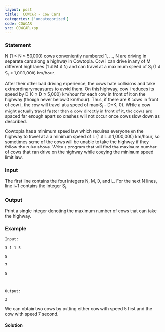 ```yaml
---
layout: post
title:  COWCAR - Cow Cars
categories: ['uncategorized']
code: COWCAR
src: COWCAR.cpp
---
```


### **Statement**

N (1 ≤ N ≤ 50,000) cows conveniently numbered 1, ..., N are driving in
separate cars along a highway in Cowtopia. Cow i can drive in any of M
different high lanes (1 ≤ M ≤ N) and can travel at a maximum speed of
S<sub>i</sub> (1 ≤ S<sub>i</sub> ≤ 1,000,000) km/hour.

After their other bad driving experience, the cows hate collisions and take
extraordinary measures to avoid them. On this highway, cow i reduces its speed
by D (0 ≤ D ≤ 5,000) km/hour for each cow in front of it on the highway
(though never below 0 km/hour). Thus, if there are K cows in front of cow i,
the cow will travel at a speed of max(S<sub>i</sub> - D*K, 0). While a cow
might actually travel faster than a cow directly in front of it, the cows are
spaced far enough apart so crashes will not occur once cows slow down as
described.

Cowtopia has a minimum speed law which requires everyone on the highway to
travel at a a minimum speed of L (1 ≤ L ≤ 1,000,000) km/hour, so sometimes
some of the cows will be unable to take the highway if they follow the rules
above. Write a program that will find the maximum number of cows that can
drive on the highway while obeying the minimum speed limit law.

### Input

The first line contains the four integers N, M, D, and L. For the next N
lines, line i+1 contains the integer S<sub>i</sub>.

### Output

Print a single integer denoting the maximum number of cows that can take the
highway.

### Example

    
    
    Input:
    3 1 1 5
    5
    7
    5
    
    Output:
    2
    

We can obtain two cows by putting either cow with speed 5 first and the cow
with speed 7 second.



#### **Solution**



